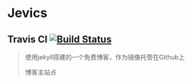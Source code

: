 # Jevics

## Travis CI [![Build Status](https://travis-ci.org/mritd/mritd.github.io.svg?branch=master)](https://travis-ci.org/mritd/mritd.github.io)

> 使用jekyll搭建的一个免费博客，作为镜像托管在Github上
>
> 博客主站点 

